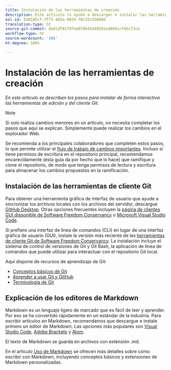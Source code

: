 ```yaml
---
title: Instalación de las herramientas de creación
description: Este artículo le ayuda a descargar e instalar las herramientas del cliente que necesitará para Git/GitHub y para editar archivos Markdown.
exl-id: 930185cf-fff5-485a-9824-70c32c55800d
translation-type: ht
source-git-commit: dad1df81797e6078645449501ed0661cf4bcf3ce
workflow-type: ht
source-wordcount: '345'
ht-degree: 100%

---
```


# Instalación de las herramientas de creación

*En este artículo se describen los pasos para instalar de forma interactiva las herramientas de edición y del cliente Git.*

>[!NOTE]
>
>Si solo realiza cambios menores en un artículo, *no* necesita completar los pasos que aquí se explican. Simplemente puede realizar los cambios en el explorador Web.
>
> Se recomienda a los principales colaboradores que completen estos pasos, lo que permite utilizar el [flujo de trabajo de cambios importantes](local-repo.md). Incluso si tiene permisos de escritura en el repositorio principal, recomendamos encarecidamente (esta guía da por hecho que lo hace) que ramifique y clone el repositorio, de modo que tenga permisos de lectura y escritura para almacenar los cambios propuestos en la ramificación.

## Instalación de las herramientas de cliente Git

Para obtener una herramienta gráfica de interfaz de usuario que ayude a sincronizar los archivos locales con los archivos del servidor, descargue [GitHub Desktop](https://desktop.github.com/). Otras opciones frecuentes incluyen la [página de clientes GUI disponible de Software Freedom Conservancy](https://git-scm.com/downloads/guis) o [Microsoft Visual Studio Code](https://www.visualstudio.com/products/code-vs.aspx).

Si prefiere una interfaz de línea de comandos (CLI) en lugar de una interfaz gráfica de usuario (GUI), instale la versión más reciente de las [herramientas de cliente Git de Software Freedom Conservancy](https://git-scm.com/downloads). La instalación incluye el sistema de control de versiones de Git y Git Bash, la aplicación de línea de comandos que puede utilizar para interactuar con el repositorio Git local.

Aquí dispone de recursos de aprendizaje de Git:

* [Conceptos básicos de Git](https://git-scm.com/book/es/v2/Getting-Started-Git-Basics)
* [Aprender a usar Git y GitHub](https://docs.github.com/es/github/getting-started-with-github/git-and-github-learning-resources)
* [Terminología de Git](https://docs.github.com/es/github/getting-started-with-github/github-glossary)

## Explicación de los editores de Markdown

Markdown es un lenguaje ligero de marcado que es fácil de leer y aprender. Por eso se ha convertido rápidamente en un estándar de la industria. Para escribir artículos en Markdown, recomendamos que descargue e instale primero un editor de Markdown. Las opciones más populares son [Visual Studio Code](https://code.visualstudio.com/), [Adobe Brackets](https://brackets.io) y [Atom](https://atom.io).

El texto de Markdown se guarda en archivos con extensión .md.

En el artículo [Uso de Markdown](../writing-essentials/markdown.md) se ofrecen más detalles sobre cómo escribir con Markdown, incluyendo conceptos básicos y extensiones de Markdown personalizadas.

<!--
## Adobe Docs Authoring Pack

Install the Docs Authoring Pack. This set of extensions includes basic authoring assistance for help when writing Markdown, and a preview feature, so that you can see what the Markdown looks like in the style of the docs.adobe.com site.

Link when available
-->
